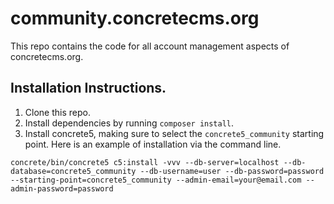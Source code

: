 # community.concretecms.org

This repo contains the code for all account management aspects of concretecms.org.

## Installation Instructions.

1. Clone this repo.
2. Install dependencies by running `composer install`.
3. Install concrete5, making sure to select the `concrete5_community` starting point. Here is an example of installation via the command line.

`concrete/bin/concrete5 c5:install -vvv --db-server=localhost --db-database=concrete5_community --db-username=user --db-password=password --starting-point=concrete5_community --admin-email=your@email.com --admin-password=password`
